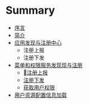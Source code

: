 # Summary

* [序言](README.md)
* [简介](chapter1.md)
* [应用发现与注册中心](ying-yong-fa-xian-yu-zhu-ce-zhong-xin.md)
  * 注册上报
  * 注册下发
* [菜单和权限服务发现现与注册](cai-dan-he-quan-xian-fu-wu-fa-xian-xian-yu-zhu-ce.md)
  * [注册上报](cai-dan-he-quan-xian-fu-wu-fa-xian-xian-yu-zhu-ce/yong-hu-zi-yuan-pei-zhi-xin-xi-jia-zai.md)
  * [注册下发](cai-dan-he-quan-xian-fu-wu-fa-xian-xian-yu-zhu-ce/zhu-ce-xia-fa.md)
  * [获取用户权限](cai-dan-he-quan-xian-fu-wu-fa-xian-xian-yu-zhu-ce/huo-qu-yong-hu-quan-xian.md)
* [用户资源配置信息加载](yong-hu-zi-yuan-pei-zhi-xin-xi-jia-zai.md)


